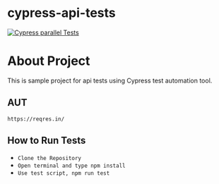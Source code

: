 # cypress-api-tests
[![Cypress parallel Tests](https://github.com/ISanjeevKumar/cypress-api-tests/actions/workflows/node.js.yml/badge.svg)](https://github.com/ISanjeevKumar/cypress-api-tests/actions/workflows/node.js.yml)

# About Project

This is sample project for api tests using Cypress test automation tool.

## AUT
```
https://reqres.in/
```
## How to Run Tests

* `Clone the Repository`
* `Open terminal and type npm install` 
* `Use test script, npm run test`
